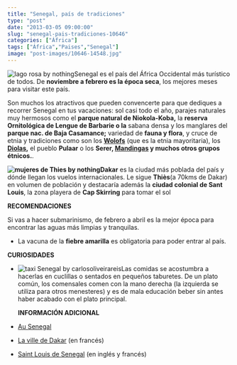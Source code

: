 ```yaml
---
title: "Senegal, país de tradiciones"
type: "post"
date: "2013-03-05 09:00:00"
slug: "senegal-pais-tradiciones-10646"
categories: ["África"]
tags: ["África","Paises","Senegal"]
image: "post-images/10646-14548.jpg"
---
```


 ![lago rosa by nothing](post-images/10646-14548.jpg "lago rosa by nothing")Senegal es el país del África Occidental más turístico de todos. De **noviembre a febrero es la época seca**, los mejores meses para visitar este país.

 Son muchos los atractivos que pueden convencerte para que dediques a recorrer Senegal en tus vacaciones: sol casi todo el año, parajes naturales muy hermosos como el **parque natural de Niokola-Koba,** la **reserva Ornitológica de Lengue de Barbarie o la** sabana densa y los manglares del **parque nac. de Baja Casamance;**  variedad de **fauna y flora**, y cruce de etnia y tradiciones como son los **[Wolofs](http://es.wikipedia.org/wiki/Wolof)** (que es la etnia mayoritaria), los **[Diolas](http://www.ikuska.com/Africa/Etnologia/Pueblos/Diola/index.htm),** el pueblo **Pulaar** o los **Serer, [Mandingas](http://es.wikipedia.org/wiki/Mandinga) y muchos otros grupos étnicos.**.

 **![mujeres de Thies by nothing](post-images/10646-14549.jpg "mujeres de Thies by nothing")Dakar** es la ciudad más poblada del país y dónde llegan los vuelos internacionales. Le sigue **Thiès**(a 70kms de Dakar) en volumen de población y destacaría además la **ciudad colonial de Sant Louis**, la zona playera de **Cap Skirring** para tomar el sol

 **RECOMENDACIONES**

 Si vas a hacer submarinismo, de febrero a abril es la mejor época para encontrar las aguas más limpias y tranquilas.

- La vacuna de la **fiebre amarilla** es obligatoria para poder entrar al país.

 **CURIOSIDADES**

- ![taxi Senegal by carlosoliveirareis](post-images/10646-14550.jpg "taxi Senegal by carlosoliveirareis")Las comidas se acostumbra a hacerlas en cuclillas o sentados en pequeños taburetes. De un plato común, los comensales comen con la mano derecha (la izquierda se utiliza para otros menesteres) y es de mala educación beber sin antes haber acabado con el plato principal.

  **INFORMACIÓN ADICIONAL**

- [Au Senegal](http://www.ausenegal.com/index_es.php)
- [La ville de Dakar](http://www.dakarville.sn/) (en francés)
- [Saint Louis de Senegal](http://www.saintlouisdusenegal.com/) (en inglés y francés)